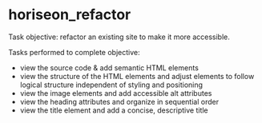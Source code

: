 # horiseon_refactor

Task objective: refactor an existing site to make it more accessible.

Tasks performed to complete objective:
- view the source code & add semantic HTML elements
- view the structure of the HTML elements and adjust elements to follow logical structure independent of styling and positioning
- view the image elements and add accessible alt attributes
- view the heading attributes and organize in sequential order
- view the title element and add a concise, descriptive title